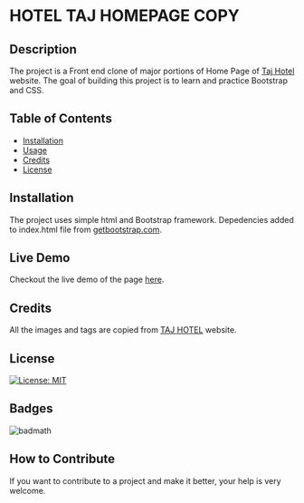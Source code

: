 # HOTEL TAJ HOMEPAGE COPY
## Description
The project is a Front end clone of major portions of Home Page of [Taj Hotel](https://www.tajhotels.com/en-in/) website. The goal of building this project is to learn and practice Bootstrap and CSS. 

## Table of Contents 
- [Installation](#installation)
- [Usage](#usage)
- [Credits](#credits)
- [License](#license)

## Installation
The project uses simple html and Bootstrap framework. Depedencies added to index.html file from [getbootstrap.com](https://getbootstrap.com/docs/5.3/getting-started/introduction/).

## Live Demo
Checkout the live demo of the page [here](https://srianya.github.io/HotelWebsite/).

## Credits
All the images and tags are copied from [TAJ HOTEL](https://www.tajhotels.com/en-in/) website.

## License
[![License: MIT](https://img.shields.io/badge/License-MIT-yellow.svg)](https://opensource.org/licenses/MIT)

## Badges
![badmath](https://img.shields.io/badge/Bootstrap-563D7C?style=for-the-badge&logo=bootstrap&logoColor=white)

## How to Contribute
If you want to contribute to a project and make it better, your help is very welcome. 


